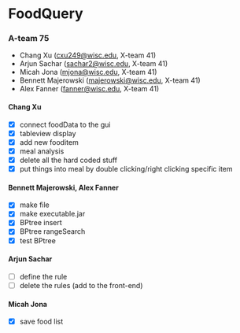 # FoodQuery
### A-team 75
- Chang Xu (cxu249@wisc.edu, X-team 41)
- Arjun Sachar (sachar2@wisc.edu, X-team 41)
- Micah Jona (mjona@wisc.edu, X-team 41)
- Bennett Majerowski (majerowski@wisc.edu, X-team 41)
- Alex Fanner (fanner@wisc.edu, X-team 41)

#### Chang Xu
- [x] connect foodData to the gui
- [x] tableview display
- [x] add new fooditem
- [X] meal analysis
- [X] delete all the hard coded stuff
- [X] put things into meal by double clicking/right clicking specific item

#### Bennett Majerowski, Alex Fanner
- [X] make file
- [X] make executable.jar 
- [X] BPtree insert
- [X] BPtree rangeSearch
- [X] test BPtree

#### Arjun Sachar
- [ ] define the rule
- [ ] delete the rules (add to the front-end)

#### Micah Jona
- [X] save food list




